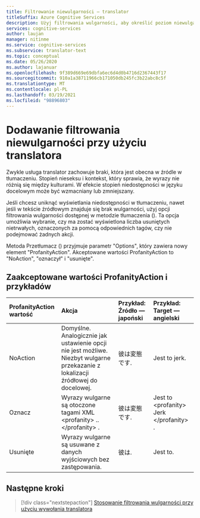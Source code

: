```yaml
---
title: Filtrowanie niewulgarności — translator
titleSuffix: Azure Cognitive Services
description: Użyj filtrowania wulgarności, aby określić poziom niewulgarnego tłumaczenia tekstu w usłudze Azure Cognitive Services translator.
services: cognitive-services
author: laujan
manager: nitinme
ms.service: cognitive-services
ms.subservice: translator-text
ms.topic: conceptual
ms.date: 05/26/2020
ms.author: lajanuar
ms.openlocfilehash: 9f389d669e69dbfa6ec6d4d0b4716d2367443f17
ms.sourcegitcommit: 910a1a38711966cb171050db245fc3b22abc8c5f
ms.translationtype: MT
ms.contentlocale: pl-PL
ms.lasthandoff: 03/19/2021
ms.locfileid: "98896803"
---
```

# <a name="add-profanity-filtering-with-the-translator"></a>Dodawanie filtrowania niewulgarności przy użyciu translatora

Zwykle usługa translator zachowuje braki, która jest obecna w źródle w tłumaczeniu. Stopień nieseksu i kontekst, który sprawia, że wyrazy nie różnią się między kulturami. W efekcie stopień niedostępności w języku docelowym może być wzmacniany lub zmniejszany.

Jeśli chcesz uniknąć wyświetlania niedostępności w tłumaczeniu, nawet jeśli w tekście źródłowym znajduje się brak wulgarności, użyj opcji filtrowania wulgarności dostępnej w metodzie tłumaczenia (). Ta opcja umożliwia wybranie, czy ma zostać wyświetlona liczba usuniętych nietrwałych, oznaczonych za pomocą odpowiednich tagów, czy nie podejmować żadnych akcji.

Metoda Przetłumacz () przyjmuje parametr "Options", który zawiera nowy element "ProfanityAction". Akceptowane wartości ProfanityAction to "NoAction", "oznaczył" i "usunięte".

## <a name="accepted-values-of-profanityaction-and-examples"></a>Zaakceptowane wartości ProfanityAction i przykładów
|ProfanityAction wartość | Akcja | Przykład: Źródło — japoński | Przykład: Target — angielski|
| :---|:---|:---|:---|
| NoAction | Domyślne. Analogicznie jak ustawienie opcji nie jest możliwe. Niezbyt wulgarne przekazanie z lokalizacji źródłowej do docelowej. | 彼は変態です. | Jest to jerk. |
| Oznacz | Wyrazy wulgarne są otoczone tagami XML \<profanity> .. \</profanity> . | 彼は変態です. | Jest to \<profanity> Jerk \</profanity> . |
| Usunięte | Wyrazy wulgarne są usuwane z danych wyjściowych bez zastępowania. | 彼は. | Jest to. |

## <a name="next-steps"></a>Następne kroki
> [!div class="nextstepaction"]
> [Stosowanie filtrowania wulgarności przy użyciu wywołania translatora](reference/v3-0-translate.md)
